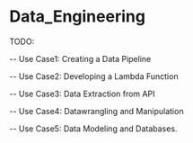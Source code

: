 # Data_Engineering

TODO:

-- Use Case1: Creating a Data Pipeline 

-- Use Case2: Developing a Lambda Function

-- Use Case3: Data Extraction from API

-- Use Case4: Datawrangling and Manipulation

-- Use Case5: Data Modeling and Databases.
  
